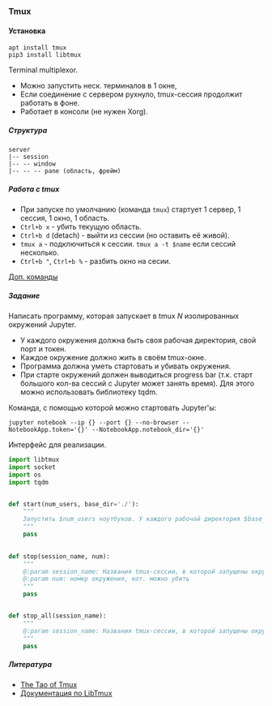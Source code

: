 ### Tmux

#### Установка
```
apt install tmux
pip3 install libtmux
```

Terminal multiplexor.
* Можно запустить неск. терминалов в 1 окне,
* Если соединение с сервером рухнуло, tmux-сессия продолжит работать в фоне.
* Работает в консоли (не нужен Xorg).

##### Структура

```
server
|-- session
|-- -- window
|-- -- -- pane (область, фрейм)
```
##### Работа с tmux

* При запуске по умолчанию (команда `tmux`) стартует 1 сервер, 1 сессия, 1 окно, 1 область.
* `Ctrl+b x` - убить текущую область.
* `Ctrl+b d` (detach) - выйти из сессии (но оставить её живой). 
* `tmux a` - подключиться к сессии. `tmux a -t $name` если сессий несколько.
* `Ctrl+b "`, `Ctrl+b %` - разбить окно на сесии. 

[Доп. команды](https://thoughtbot.com/blog/a-tmux-crash-course)


##### Задание

Написать программу, которая запускает в tmux *N* изолированных окружений Jupyter.
* У каждого окружения должна быть своя рабочая директория, свой порт и токен.
* Каждое окружение должно жить в своём tmux-окне.
* Программа должна уметь стартовать и убивать окружения.
* При старте окружений должен выводиться progress bar (т.к. старт большого кол-ва сессий с Jupyter может занять время). Для этого можно использовать библиотеку tqdm.

Команда, с помощью которой можно стартовать Jupyter'ы:
```
jupyter notebook --ip {} --port {} --no-browser --NotebookApp.token='{}' --NotebookApp.notebook_dir='{}'
```

Интерфейс для реализации.

```python
import libtmux
import socket
import os
import tqdm


def start(num_users, base_dir='./'):
    """
    Запустить $num_users ноутбуков. У каждого рабочай директория $base_dir+$folder_num
    """
    pass
    

def stop(session_name, num):
    """
    @:param session_name: Названия tmux-сессии, в которой запущены окружения
    @:param num: номер окружения, кот. можно убить
    """
    pass


def stop_all(session_name):
    """
    @:param session_name: Названия tmux-сессии, в которой запущены окружения
    """
    pass

```

##### Литература
* [The Tao of Tmux](https://leanpub.com/the-tao-of-tmux/read)
* [Документация по LibTmux](https://libtmux.git-pull.com/en/latest/)